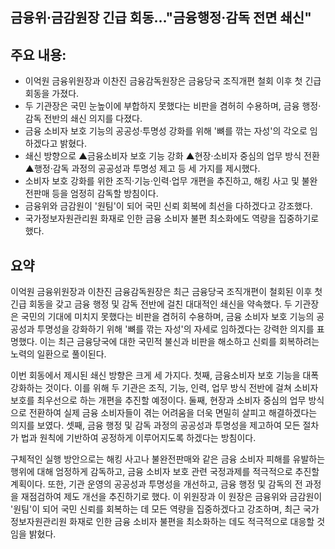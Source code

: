 ## 금융위·금감원장 긴급 회동…"금융행정·감독 전면 쇄신"

## 주요 내용:
*   이억원 금융위원장과 이찬진 금융감독원장은 금융당국 조직개편 철회 이후 첫 긴급 회동을 가졌다.
*   두 기관장은 국민 눈높이에 부합하지 못했다는 비판을 겸허히 수용하며, 금융 행정·감독 전반의 쇄신 의지를 다졌다.
*   금융 소비자 보호 기능의 공공성·투명성 강화를 위해 '뼈를 깎는 자성'의 각오로 임하겠다고 밝혔다.
*   쇄신 방향으로 ▲금융소비자 보호 기능 강화 ▲현장·소비자 중심의 업무 방식 전환 ▲행정·감독 과정의 공공성과 투명성 제고 등 세 가지를 제시했다.
*   소비자 보호 강화를 위한 조직·기능·인력·업무 개편을 추진하고, 해킹 사고 및 불완전판매 등을 엄정히 감독할 방침이다.
*   금융위와 금감원이 '원팀'이 되어 국민 신뢰 회복에 최선을 다하겠다고 강조했다.
*   국가정보자원관리원 화재로 인한 금융 소비자 불편 최소화에도 역량을 집중하기로 했다.

## 요약

이억원 금융위원장과 이찬진 금융감독원장은 최근 금융당국 조직개편이 철회된 이후 첫 긴급 회동을 갖고 금융 행정 및 감독 전반에 걸친 대대적인 쇄신을 약속했다. 두 기관장은 국민의 기대에 미치지 못했다는 비판을 겸허히 수용하며, 금융 소비자 보호 기능의 공공성과 투명성을 강화하기 위해 '뼈를 깎는 자성'의 자세로 임하겠다는 강력한 의지를 표명했다. 이는 최근 금융당국에 대한 국민적 불신과 비판을 해소하고 신뢰를 회복하려는 노력의 일환으로 풀이된다.

이번 회동에서 제시된 쇄신 방향은 크게 세 가지다. 첫째, 금융소비자 보호 기능을 대폭 강화하는 것이다. 이를 위해 두 기관은 조직, 기능, 인력, 업무 방식 전반에 걸쳐 소비자 보호를 최우선으로 하는 개편을 추진할 예정이다. 둘째, 현장과 소비자 중심의 업무 방식으로 전환하여 실제 금융 소비자들이 겪는 어려움을 더욱 면밀히 살피고 해결하겠다는 의지를 보였다. 셋째, 금융 행정 및 감독 과정의 공공성과 투명성을 제고하여 모든 절차가 법과 원칙에 기반하여 공정하게 이루어지도록 하겠다는 방침이다.

구체적인 실행 방안으로는 해킹 사고나 불완전판매와 같은 금융 소비자 피해를 유발하는 행위에 대해 엄정하게 감독하고, 금융 소비자 보호 관련 국정과제를 적극적으로 추진할 계획이다. 또한, 기관 운영의 공공성과 투명성을 개선하고, 금융 행정 및 감독의 전 과정을 재점검하여 제도 개선을 추진하기로 했다. 이 위원장과 이 원장은 금융위와 금감원이 '원팀'이 되어 국민 신뢰를 회복하는 데 모든 역량을 집중하겠다고 강조하며, 최근 국가정보자원관리원 화재로 인한 금융 소비자 불편을 최소화하는 데도 적극적으로 대응할 것임을 밝혔다.